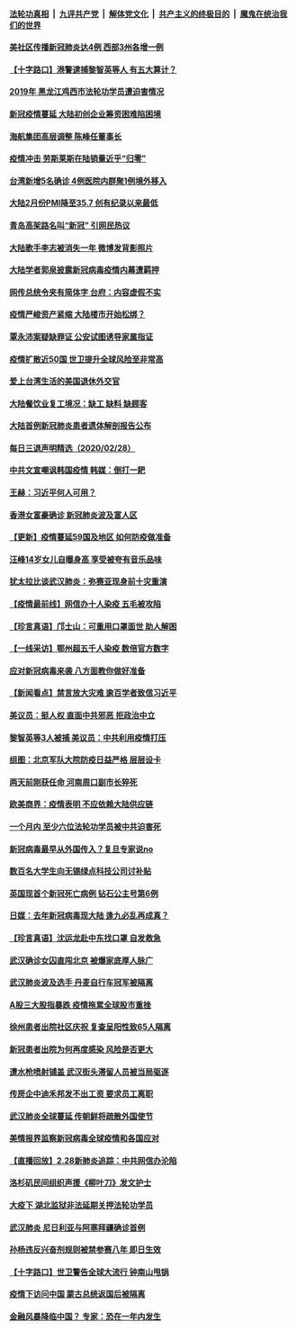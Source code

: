 ####  [法轮功真相](../../../../basic/blob/master/README.md?t=02292239) &nbsp;|&nbsp; [九评共产党](../../../../9ping.md/blob/master/README.md?t=02292239) &nbsp;|&nbsp; [解体党文化](../../../../jtdwh.md/blob/master/README.md?t=02292239)  &nbsp;|&nbsp; [共产主义的终极目的](../../../../gczydzjmd.md/blob/master/README.md?t=02292239) &nbsp;|&nbsp; [魔鬼在统治我们的世界](../../../../mgztzwmdsj.md/blob/master/README.md?t=02292239) 

#### [美社区传播新冠肺炎达4例 西部3州各增一例](../pages/nsc413/n11904070.md?t=02292239) 


#### [【十字路口】港警逮捕黎智英等人 有五大算计？](../pages/nsc413/n11904225.md?t=02292239) 

#### [2019年 黑龙江鸡西市法轮功学员遭迫害情况](../pages/nsc413/n11903199.md?t=02292239) 

#### [新冠疫情蔓延 大陆初创企业筹资困难陷困境](../pages/nsc413/n11904853.md?t=02292239) 

#### [海航集团高层调整 陈峰任董事长](../pages/nsc413/n11904947.md?t=02292239) 

#### [疫情冲击 劳斯莱斯在陆销量近乎“归零”](../pages/nsc413/n11904678.md?t=02292239) 

#### [台湾新增5名确诊 4例医院内群聚1例境外移入](../pages/nsc413/n11904814.md?t=02292239) 

#### [大陆2月份PMI降至35.7 创有纪录以来最低](../pages/nsc413/n11904531.md?t=02292239) 

#### [青岛高架路名叫“新冠” 引网民热议](../pages/nsc413/n11904525.md?t=02292239) 

#### [大陆歌手李志被消失一年 微博发背影照片](../pages/nsc413/n11904539.md?t=02292239) 

#### [大陆学者郭泉披露新冠病毒疫情内幕遭羁押](../pages/nsc413/n11904689.md?t=02292239) 

#### [网传总统令夹有简体字 台府：内容虚假不实](../pages/nsc413/n11904494.md?t=02292239) 

#### [疫情严峻资产紧缩 大陆楼市开始松绑？](../pages/nsc413/n11904023.md?t=02292239) 

#### [覃永沛案疑缺罪证 公安试图诱导家属指证](../pages/nsc413/n11904487.md?t=02292239) 

#### [疫情扩散近50国 世卫提升全球风险至非常高](../pages/nsc413/n11904392.md?t=02292239) 

#### [爱上台湾生活的美国退休外交官](../pages/nsc413/n11904153.md?t=02292239) 

#### [大陆餐饮业复工境况：缺工 缺料 缺顾客](../pages/nsc413/n11903854.md?t=02292239) 

#### [大陆首例新冠肺炎患者遗体解剖报告公布](../pages/nsc413/n11904289.md?t=02292239) 

#### [每日三退声明精选（2020/02/28）](../pages/nsc413/n11904214.md?t=02292239) 

#### [中共文宣嘲讽韩国疫情 韩媒：倒打一耙](../pages/nsc413/n11903936.md?t=02292239) 

#### [王赫：习近平何人可用？](../pages/nsc413/n11904055.md?t=02292239) 

#### [香港女富豪确诊 新冠肺炎波及富人区](../pages/nsc413/n11903393.md?t=02292239) 

#### [【更新】疫情蔓延59国及地区 如何防疫做准备](../pages/nsc413/n11890652.md?t=02292239) 

#### [汪峰14岁女儿自曝身高 享受被夸有音乐品味](../pages/nsc413/n11903608.md?t=02292239) 

#### [犹太拉比谈武汉肺炎：弥赛亚现身前十灾重演](../pages/nsc413/n11902923.md?t=02292239) 

#### [【疫情最前线】网信办十人染疫 五毛被攻陷](../pages/nsc413/n11903757.md?t=02292239) 

#### [【珍言真语】邝士山：可重用口罩面世 助人解困](../pages/nsc413/n11903875.md?t=02292239) 

#### [【一线采访】鄂州超五千人染疫 数倍官方数字](../pages/nsc413/n11903700.md?t=02292239) 

#### [应对新冠病毒来袭 八方面教你做好准备](../pages/nsc413/n11903736.md?t=02292239) 

#### [【新闻看点】禁言放大灾难 逾百学者致信习近平](../pages/nsc413/n11903581.md?t=02292239) 

#### [美议员：挺人权 直面中共邪恶 拒政治中立](../pages/nsc413/n11903790.md?t=02292239) 

#### [黎智英等3人被捕 美议员：中共利用疫情打压](../pages/nsc413/n11903768.md?t=02292239) 

#### [组图：北京军队大院防疫日益严格 层层设卡](../pages/nsc413/n11903611.md?t=02292239) 

#### [两天前刚获任命 河南周口副市长猝死](../pages/nsc413/n11903668.md?t=02292239) 

#### [欧美商界：疫情表明 不应依赖大陆供应链](../pages/nsc413/n11903585.md?t=02292239) 

#### [一个月内 至少六位法轮功学员被中共迫害死](../pages/nsc413/n11903296.md?t=02292239) 

#### [新冠病毒最早从外国传入？复旦专家说no](../pages/nsc413/n11903589.md?t=02292239) 

#### [数百名大学生向无锡绿点科技公司讨补贴](../pages/nsc413/n11903527.md?t=02292239) 

#### [英国现首个新冠死亡病例 钻石公主号第6例](../pages/nsc413/n11903479.md?t=02292239) 

#### [日媒：去年新冠病毒现大陆 逢九必乱再成真？](../pages/nsc413/n11903445.md?t=02292239) 

#### [【珍言真语】沈运龙赴中东找口罩 自发救急](../pages/nsc413/n11903291.md?t=02292239) 

#### [武汉确诊女囚直闯北京 被爆家底厚人脉广](../pages/nsc413/n11903332.md?t=02292239) 

#### [武汉肺炎波及选手 丹麦自行车冠军被隔离](../pages/nsc413/n11903321.md?t=02292239) 

#### [A股三大股指暴跌 疫情拖累全球股市重挫](../pages/nsc413/n11903257.md?t=02292239) 

#### [徐州患者出院社区庆祝 复查呈阳性致65人隔离](../pages/nsc413/n11903175.md?t=02292239) 

#### [新冠患者出院为何再度感染 风险是否更大](../pages/nsc413/n11903262.md?t=02292239) 

#### [遭水枪喷射铺盖 武汉街头滞留人员被当局驱逐](../pages/nsc413/n11903184.md?t=02292239) 

#### [传房企中迪禾邦发不出工资 要求员工离职](../pages/nsc413/n11902406.md?t=02292239) 

#### [武汉肺炎全球蔓延 传朝鲜将疏散外国使节](../pages/nsc413/n11903092.md?t=02292239) 

#### [美情报界监察新冠病毒全球疫情和各国应对](../pages/nsc413/n11903098.md?t=02292239) 

#### [【直播回放】2.28新肺炎追踪：中共网信办沦陷](../pages/nsc413/n11902975.md?t=02292239) 

#### [洛杉矶民间组织声援《柳叶刀》发文护士](../pages/nsc413/n11903073.md?t=02292239) 


#### [大疫下 湖北监狱非法延期关押法轮功学员](../pages/nsc413/n11902661.md?t=02292239) 

#### [武汉肺炎 尼日利亚与阿塞拜疆确诊首例](../pages/nsc413/n11902948.md?t=02292239) 

#### [孙杨违反兴奋剂规则被禁参赛八年 即日生效](../pages/nsc413/n11902928.md?t=02292239) 

#### [【十字路口】世卫警告全球大流行 钟南山甩锅](../pages/nsc413/n11901926.md?t=02292239) 

#### [疫情下访问中国 蒙古总统返国后被隔离](../pages/nsc413/n11902769.md?t=02292239) 

#### [金融风暴降临中国？ 专家：恐在一年内发生](../pages/nsc413/n11892740.md?t=02292239) 


